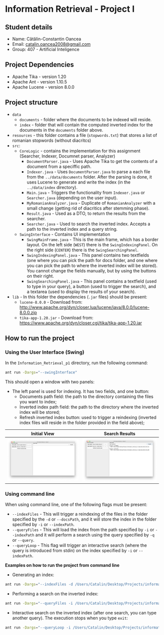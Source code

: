 # **Information Retrieval - Project I**
## **Student details**
* Name: Cătălin-Constantin Oancea
* Email: catalin.oancea2008@gmail.com
* Group: 407 - Artificial Inteligence

## **Project Dependencies**
* Apache Tika - version 1.20
* Apache Ant - version 1.10.5
* Apache Lucene - version 8.0.0

## **Project structure**
* `data`
    * `documents` - folder where the documents to be indexed will reside.
    * `index` - folder that will contain the computed inverted index for the documents in the `documents` folder above.
* `resources` - this folder contains a file (`stopwords.txt`) that stores a list of romanian stopwords (without diacritcs)
* `src`:
    * `CoreLogic` - contains the implementation for this assignment (Searcher, Indexer, Documnet parser, Analyzer)
        * `DocumentParser.java` - Uses Apache Tika to get the contents of a document from a speciffic path.
        * `Indexer.java` - Uses `DocumentParser.java` to parse a each file from the `../data/documents` folder. After the parsing is done, it uses Lucene to generate and write the index (in the `../data/index` directory).
        * `Main.java` - Triggers the functionality from `Indexer.java` or `Searcher.java` (depending on the user input).
        * `MyRomanianAnalyzer.java` - Duplicate of `RomanianAnalyzer` with a small change (getting rid of diacritics after stemming phase).
        * `Result.java` - Used as a DTO, to return the results from the searcher.
        * `Searcher.java` - Used to search the inverted index. Accepts a path to the inverted index and a query string.
    * `SwingInterface` - Contains UI implementation
        * `SwingMainFrame.java` - This is the main frame, which has a border layout. On the left side (`WEST`) there is the `SwingIndexingPanel`. On the right side (`CENTER`) there is the `SwingSearchingPanel`.
        * `SwingIndexingPanel.java` - This panel contains two textfields (one where you can pick the path for docs folder, and one where you can pick the path to where the inverted index will be stored). You cannot change the fields manually, but by using the buttons on their right.
        * `SwingSearchingPanel.java` - This panel contains a textfield (used to type in your query), a button (used to trigger the search), and a textarea (used to display the results of your search).
* `lib` - In this folder the dependencies (`.jar` files) should be present:
    * `lucene-8.0.0` - Download from: http://www.apache.org/dyn/closer.lua/lucene/java/8.0.0/lucene-8.0.0.zip
    * `tika-app-1.20.jar` - Download from: https://www.apache.org/dyn/closer.cgi/tika/tika-app-1.20.jar

## **How to run the project**
### **Using the User Interface (Swing)**
In the `Information_Retrieval_p1` directory, run the following command:
```bash
ant run -Dargs="--swingInterface"
```
This should open a window with two panels:
* The left panel is used for indexing. It has two fields, and one button:
    * Documents path field: the path to the directory containing the files you want to index;
    * Inverted index path field: the path to the directory where the inverted index will be stored;
    * Refresh inverted index button: used to trigger a reindexing (inverted index files will reside in the folder provided in the field above);

Initial View                     |  Search Results
:-------------------------------:|:-------------------------------:
![](./screenshot1.png?raw=true ) | ![](./screenshot2.png?raw=true)


### **Using command line**
When using command line, one of the following flags must be present:
* `--indexFiles` - This will trigger a reindexing of the files in the folder specified by the `-d` or `--docsPath`, and it will store the index in the folder specified by `-i` or `--indexPath`.
* `--queryFiles` - This will load the index from the path specified by `-i` or `--indexPath` and it will perform a search using the query specified by `-q` or `--query`.
* `--queryLoop` - This flag will trigger an interactive search (where the query is introduced from stdin) on the index specified by `-i` or `--indexPath`.

**Examples on how to run the project from command line**
* Generating an index:
```bash
ant run -Dargs="--indexFiles -d /Users/Catalin/Desktop/Projects/information-retrieval-p1/data/documents -i /Users/Catalin/Desktop/Projects/information-retrieval-p1/data/index"
```
* Performing a search on the inverted index:
```bash
ant run -Dargs="--queryFiles -i /Users/Catalin/Desktop/Projects/information-retrieval-p1/data/index -q 'căruță'"
```
* Interactive search on the inverted index (after one search, you can type another query). The execution stops when you type `exit`:

```bash
ant run -Dargs="--queryLoop -i /Users/Catalin/Desktop/Projects/information-retrieval-p1/data/index"
```